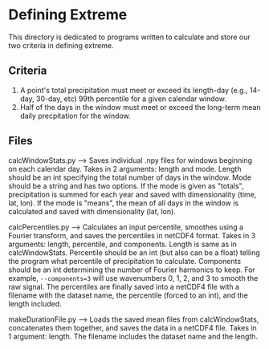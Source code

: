 # Defining Extreme

This directory is dedicated to programs written to calculate and store our two criteria in defining extreme.

## Criteria
1. A point's total precipitation must meet or exceed its length-day (e.g., 14-day, 30-day, etc) 99th percentile for a given calendar window.
2. Half of the days in the window must meet or exceed the long-term mean daily precpitation for the window.

## Files
calcWindowStats.py --> Saves individual .npy files for windows beginning on each calendar day. Takes in 2 arguments: length and mode. Length should be an int specifying the total number of days in the window. Mode should be a string and has two options. If the mode is given as "totals", precipitation is summed for each year and saved with dimensionality (time, lat, lon). If the mode is "means", the mean of all days in the window is calculated and saved with dimensionality (lat, lon).

calcPercentiles.py --> Calculates an input percentile, smoothes using a Fourier transform, and saves the percentiles in netCDF4 format. Takes in 3 arguments: length, percentile, and components. Length is same as in calcWindowStats. Percentile should be an int (but also can be a float) telling the program what percentile of precipitation to calculate. Components should be an int determining the number of Fourier harmonics to keep. For example, `--components=3` will use wavenumbers 0, 1, 2, and 3 to smooth the raw signal. The percentiles are finally saved into a netCDF4 file with a filename with the dataset name, the percentile (forced to an int), and the length included.

makeDurationFile.py --> Loads the saved mean files from calcWindowStats, concatenates them together, and saves the data in a netCDF4 file. Takes in 1 argument: length. The filename includes the dataset name and the length.


